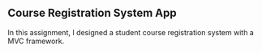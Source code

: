 ## Course Registration System App

In this assignment, I designed a student course registration system with a MVC framework.
